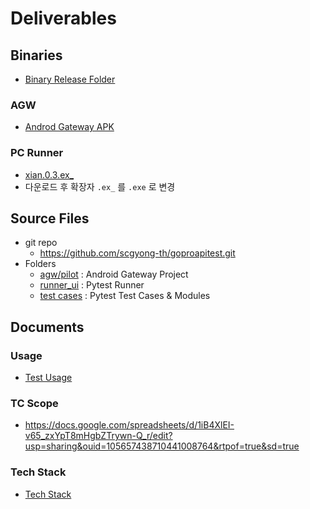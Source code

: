 # Deliverables

## Binaries
* [Binary Release Folder](https://drive.google.com/drive/folders/1kAQskqzdHo-_QgkUVLul53IyHtvMZQQi?usp=sharing)

### AGW
* [Androd Gateway APK](https://drive.google.com/file/d/1VAwRZ9PLkdRh-IJ0neQFhnLu2b5R-EJD/view?usp=sharing)
  
### PC Runner

* [xian.0.3.ex_](https://drive.google.com/file/d/1E-BwImrwDxZcndg0_0o8jJwWFk2m7861/view?usp=sharing)
* 다운로드 후 확장자 `.ex_` 를 `.exe` 로 변경

## Source Files
* git repo
  * https://github.com/scgyong-th/goproapitest.git
* Folders
  * [agw/pilot](../agw/pilot) : Android Gateway Project
  * [runner_ui](../runner_ui) : Pytest Runner
  * [test cases](../testrunner) : Pytest Test Cases & Modules

## Documents

### Usage
* [Test Usage](usage.md)
  
### TC Scope
* https://docs.google.com/spreadsheets/d/1iB4XlEI-v65_zxYpT8mHgbZTrywn-Q_r/edit?usp=sharing&ouid=105657438710441008764&rtpof=true&sd=true
  
### Tech Stack
* [Tech Stack](tech_stack.md)
